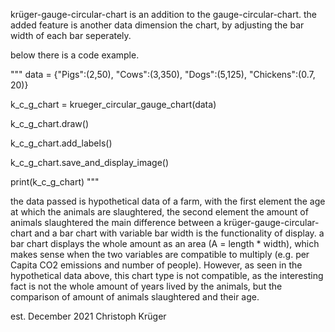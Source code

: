 krüger-gauge-circular-chart is an addition to the gauge-circular-chart. the added feature is another data dimension the chart, by adjusting the bar width of each bar seperately.

below there is a code example.

""" data = {"Pigs":(2,50), "Cows":(3,350), "Dogs":(5,125), "Chickens":(0.7, 20)}

k_c_g_chart = krueger_circular_gauge_chart(data)

k_c_g_chart.draw()

k_c_g_chart.add_labels()

k_c_g_chart.save_and_display_image()

print(k_c_g_chart) """

the data passed is hypothetical data of a farm, with the first element the age at which the animals are slaughtered, the second element the amount of animals slaughtered the main difference between a krüger-gauge-circular-chart and a bar chart with variable bar width is the functionality of display. a bar chart displays the whole amount as an area (A = length * width), which makes sense when the two variables are compatible to multiply (e.g. per Capita CO2 emissions and number of people). However, as seen in the hypothetical data above, this chart type is not compatible, as the interesting fact is not the whole amount of years lived by the animals, but the comparison of amount of animals slaughtered and their age.

est. December 2021
Christoph Krüger